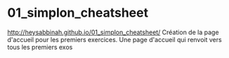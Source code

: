 # 01_simplon_cheatsheet
http://heysabbinah.github.io/01_simplon_cheatsheet/
Création de la page d'accueil pour les premiers exercices.
Une page d'accueil qui renvoit vers tous les premiers exos 
